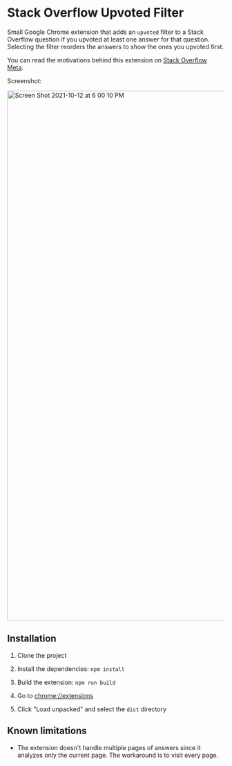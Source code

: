 # Stack Overflow Upvoted Filter

Small Google Chrome extension that adds an `upvoted` filter to a Stack Overflow question if you upvoted at least one answer for that question. Selecting the filter reorders the answers to show the ones you upvoted first.

You can read the motivations behind this extension on [Stack Overflow Meta](https://meta.stackoverflow.com/questions/408942).

Screenshot:

<img width="1223" alt="Screen Shot 2021-10-12 at 6 00 10 PM" src="https://user-images.githubusercontent.com/591804/137040158-87a20441-ccd4-4d4c-ae4a-1eef2b7d623e.png">

## Installation

1. Clone the project

2. Install the dependencies: `npm install`

3. Build the extension: `npm run build`

4. Go to [chrome://extensions](chrome://extensions)

5. Click "Load unpacked" and select the `dist` directory

## Known limitations

- The extension doesn't handle multiple pages of answers since it analyzes only the current page. The workaround is to visit every page.
